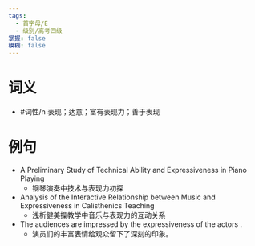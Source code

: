 ```yaml
---
tags:
  - 首字母/E
  - 级别/高考四级
掌握: false
模糊: false
---
```

# 词义
- #词性/n  表现；达意；富有表现力；善于表现
# 例句
- A Preliminary Study of Technical Ability and Expressiveness in Piano Playing
	- 钢琴演奏中技术与表现力初探
- Analysis of the Interactive Relationship between Music and Expressiveness in Calisthenics Teaching
	- 浅析健美操教学中音乐与表现力的互动关系
- The audiences are impressed by the expressiveness of the actors .
	- 演员们的丰富表情给观众留下了深刻的印象。
